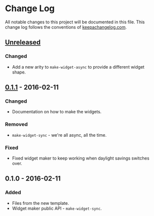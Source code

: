 # Change Log
All notable changes to this project will be documented in this file. This change log follows the conventions of [keepachangelog.com](http://keepachangelog.com/).

## [Unreleased][unreleased]
### Changed
- Add a new arity to `make-widget-async` to provide a different widget shape.

## [0.1.1] - 2016-02-11
### Changed
- Documentation on how to make the widgets.

### Removed
- `make-widget-sync` - we're all async, all the time.

### Fixed
- Fixed widget maker to keep working when daylight savings switches over.

## 0.1.0 - 2016-02-11
### Added
- Files from the new template.
- Widget maker public API - `make-widget-sync`.

[unreleased]: https://github.com/your-name/game-log/compare/0.1.1...HEAD
[0.1.1]: https://github.com/your-name/game-log/compare/0.1.0...0.1.1
